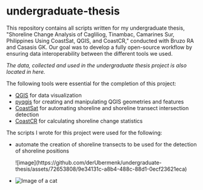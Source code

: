 # undergraduate-thesis
<p>
  This repository contains all scripts written for my undergraduate thesis, "Shoreline Change Analysis of Cagliliog, 
  Tinambac, Camarines Sur, Philippines  Using CoastSat, QGIS, and CoastCR," conducted with 
  Bruzo RA and Casasis GK. Our goal was to develop a fully open-source workflow by ensuring data 
  interoperability between the different tools we used.
</p>

<p>
  <i>The data, collected and used in the undergraduate thesis project is also located in here.</i>
</p>

The following tools were essential for the completion of this project:
<ul>
  <li>
    <a href="https://www.qgis.org/en/site/">QGIS</a> for data visualization
  </li>
  <li>
    <a href="https://qgis.org/pyqgis/master/">pyqgis</a> for creating and manipulating QGIS geometries and features
  </li>
  <li>
    <a href="https://github.com/kvos/CoastSat">CoastSat</a> for automating shoreline and shoreline transect intersection detection
  </li>
  <li>
    <a href="https://github.com/alejandro-gomez/CoastCR">CoastCR</a> for calculating shoreline change statistics
  </li>
</ul>

The scripts I wrote for this project were used for the following:
<ul>
  <li>
      <p>
    automate the creation of shoreline transects to be used for the detection of shoreline positions  
    </p>
    <p>
      ![image](https://github.com/derUbermenk/undergraduate-thesis/assets/72653808/9e34131c-a8b4-488c-88d1-0ecf23621eca)
    </p>
  </li>
  <li>
    <img src="https://github.com/derUbermenk/undergraduate-thesis/assets/72653808/9e34131c-a8b4-488c-88d1-0ecf23621eca" alt="Image of a cat">
  </li>
</ul>

